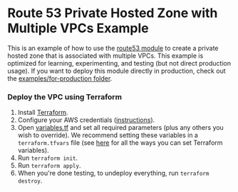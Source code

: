 # Route 53 Private Hosted Zone with Multiple VPCs Example

This is an example of how to use the [route53 module](/modules/networking/route53) to create a private hosted zone that
is associated with multiple VPCs. This example is optimized for learning, experimenting, and testing (but not direct
production usage). If you want to deploy this module directly in production, check out the [examples/for-production
folder](/examples/for-production).


### Deploy the VPC using Terraform

1. Install [Terraform](https://www.terraform.io/).
1. Configure your AWS credentials
   ([instructions](https://blog.gruntwork.io/a-comprehensive-guide-to-authenticating-to-aws-on-the-command-line-63656a686799)).
1. Open [variables.tf](variables.tf) and set all required parameters (plus any others you wish to override).
   We recommend setting these variables in a `terraform.tfvars` file (see
   [here](https://www.terraform.io/docs/configuration/variables.html#assigning-values-to-root-module-variables) for
   all the ways you can set Terraform variables).
1. Run `terraform init`.
1. Run `terraform apply`.
1. When you're done testing, to undeploy everything, run `terraform destroy`.
